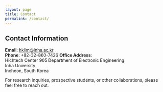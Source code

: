 ```yaml
---
layout: page
title: Contact
permalink: /contact/
---
```


## Contact Information

**Email**: [hklim@inha.ac.kr](mailto:hklim@inha.ac.kr)  
**Phone**: +82-32-860-7426
**Office Address**:  
Hichtech Center 905 
Department of Electronic Engineering  
Inha University  
Incheon, South Korea

For research inquiries, prospective students, or other collaborations, please feel free to reach out.
